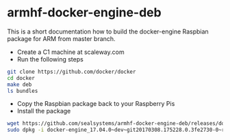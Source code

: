 # armhf-docker-engine-deb

This is a short documentation how to build the docker-engine Raspbian package for ARM from master branch.

- Create a C1 machine at scaleway.com
- Run the following steps

```bash
git clone https://github.com/docker/docker
cd docker
make deb
ls bundles
```

- Copy the Raspbian package back to your Raspberry Pis
- Install the package

```bash
wget https://github.com/sealsystems/armhf-docker-engine-deb/releases/download/git20170308.175228.0.3fe2730/docker-engine_17.04.0.dev.git20170308.175228.0.3fe2730-0.raspbian-jessie_armhf.deb
sudo dpkg -i docker-engine_17.04.0~dev~git20170308.175228.0.3fe2730-0~raspbian-jessie_armhf.deb
```
